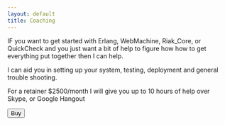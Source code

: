```yaml
---
layout: default
title: Coaching
---
```


IF you want to get started with Erlang, WebMachine, Riak_Core, or
QuickCheck and you just want a bit of help to figure how how to get
everything put together then I can help. 

I can aid you in setting up your system, testing, deployment and
general trouble shooting. 

For a retainer $2500/month I will give you up to 10 hours of help over
Skype, or Google Hangout

<form action='https://www.2checkout.com/checkout/purchase' method='post'>
  <input type='hidden' name='sid' value='202487840'>
  <input type='hidden' name='quantity' value='1'>
  <input type='hidden' name='product_id' value='4'>
  <input name='submit' type='submit' value='Buy' >
</form>
